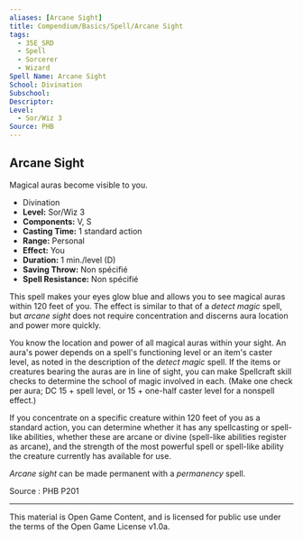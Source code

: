 ```yaml
---
aliases: [Arcane Sight]
title: Compendium/Basics/Spell/Arcane Sight
tags: 
  - 35E_SRD
  - Spell
  - Sorcerer
  - Wizard
Spell Name: Arcane Sight
School: Divination
Subschool: 
Descriptor: 
Level:
  - Sor/Wiz 3
Source: PHB
---
```


## Arcane Sight

Magical auras become visible to you.

*   Divination
*   **Level:** Sor/Wiz 3
*   **Components:** V, S
*   **Casting Time:** 1 standard action
*   **Range:** Personal
*   **Effect:** You
*   **Duration:** 1 min./level (D)
*   **Saving Throw:** Non spécifié
*   **Spell Resistance:** Non spécifié

This spell makes your eyes glow blue and allows you to see magical auras within 120 feet of you. The effect is similar to that of a *detect magic* spell, but *arcane sight* does not require concentration and discerns aura location and power more quickly.

You know the location and power of all magical auras within your sight. An aura's power depends on a spell's functioning level or an item's caster level, as noted in the description of the *detect magic* spell. If the items or creatures bearing the auras are in line of sight, you can make Spellcraft skill checks to determine the school of magic involved in each. (Make one check per aura; DC 15 + spell level, or 15 + one-half caster level for a nonspell effect.)

If you concentrate on a specific creature within 120 feet of you as a standard action, you can determine whether it has any spellcasting or spell-like abilities, whether these are arcane or divine (spell-like abilities register as arcane), and the strength of the most powerful spell or spell-like ability the creature currently has available for use.

*Arcane sight* can be made permanent with a *permanency* spell.

Source : PHB P201

---

This material is Open Game Content, and is licensed for public use under  
the terms of the Open Game License v1.0a.
